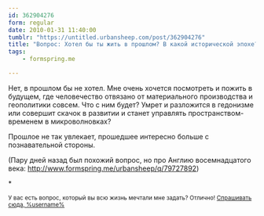 ```yaml
---
id: 362904276
form: regular
date: 2010-01-31 11:40:00
tumblr: "https://untitled.urbansheep.com/post/362904276"
title: "Вопрос: Хотел бы ты жить в прошлом? В какой исторической эпохе? И кем бы ты там хотел быть?"
tags:
    - formspring.me

---
```


<p>Нет, в прошлом бы не хотел. Мне очень хочется посмотреть и пожить в будущем, где человечество отвязано от материального производства и геополитики совсем. Что с ним будет? Умрет и разложится в гедонизме или совершит скачок в развитии и станет управлять пространством-временем в микроволновках?</p>

<p>Прошлое не так увлекает, прошедшее интересно больше с познавательной стороны.</p>

<p>(Пару дней назад был похожий вопрос, но про Англию восемнадцатого века: <a href="http://www.formspring.me/urbansheep/q/79727892">http://www.formspring.me/urbansheep/q/79727892</a>)</p>

<p>*</p>

<p><small>У вас есть вопрос, который вы всю жизнь мечтали мне задать? Отлично! <a href="http://formspring.me/urbansheep">Спрашивать сюда, %username%</a></small></p>

